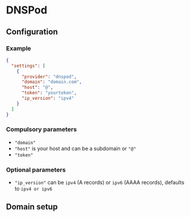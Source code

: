 # DNSPod

## Configuration

### Example

```json
{
  "settings": [
    {
      "provider": "dnspod",
      "domain": "domain.com",
      "host": "@",
      "token": "yourtoken",
      "ip_version": "ipv4"
    }
  ]
}
```

### Compulsory parameters

- `"domain"`
- `"host"` is your host and can be a subdomain or `"@"`
- `"token"`

### Optional parameters

- `"ip_version"` can be `ipv4` (A records) or `ipv6` (AAAA records), defaults to `ipv4 or ipv6`

## Domain setup

